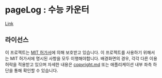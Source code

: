 # pageLog : 수능 카운터

[Link](https://icecream0910.github.io/pageLog/)

## 라이선스
이 프로젝트는 [MIT 허가서](./LICENSE)에 의해 보호받고 있습니다. 이 프로젝트를 사용하기 위해서는 MIT 허가서에 명시된 사항을 모두 이행해야합니다. 배경화면의 경우, 각각 다른 이용허락을 적용받고 있으며 자세한 내용은 [copyright.md](./copyright.md) 또는 애플리케이션 내부 좌측 하단을 통해 확인할 수 있습니다.

